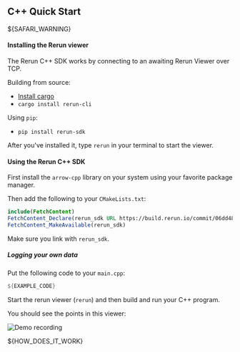 ## C++ Quick Start

${SAFARI_WARNING}

#### Installing the Rerun viewer
The Rerun C++ SDK works by connecting to an awaiting Rerun Viewer over TCP.

Building from source:
* [Install cargo](https://rustup.rs/)
* `cargo install rerun-cli`

Using `pip`:
* `pip install rerun-sdk`

After you've installed it, type `rerun` in your terminal to start the viewer.


#### Using the Rerun C++ SDK
First install the `arrow-cpp` library on your system using your favorite package manager.

Then add the following to your `CMakeLists.txt`:

```cmake
include(FetchContent)
FetchContent_Declare(rerun_sdk URL https://build.rerun.io/commit/06dd483/rerun_cpp_sdk.zip) # 2023-10-20
FetchContent_MakeAvailable(rerun_sdk)
```

Make sure you link with `rerun_sdk`.

##### Logging your own data

Put the following code to your `main.cpp`:

```rust
${EXAMPLE_CODE}
```

Start the rerun viewer (`rerun`) and then build and run your C++ program.

You should see the points in this viewer:

![Demo recording](https://static.rerun.io/intro_rust_result/cc780eb9bf014d8b1a68fac174b654931f92e14f/768w.png)

${HOW_DOES_IT_WORK}
